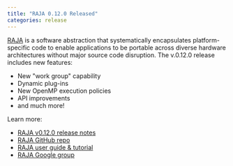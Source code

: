 ```yaml
---
title: "RAJA 0.12.0 Released"
categories: release
---
```


[RAJA](https://github.com/LLNL/raja) is a software abstraction that systematically encapsulates platform-specific code to enable applications to be portable across diverse hardware architectures without major source code disruption. The v.0.12.0 release includes new features:

- New "work group" capability
- Dynamic plug-ins
- New OpenMP execution policies
- API improvements
- and much more!

Learn more:

- [RAJA v0.12.0 release notes](https://github.com/LLNL/RAJA/releases/tag/v0.12.0)
- [RAJA GitHub repo](https://github.com/LLNL/raja)
- [RAJA user guide & tutorial](https://raja.readthedocs.io/en/main/)
- [RAJA Google group](https://groups.google.com/forum/#!forum/raja-users)
